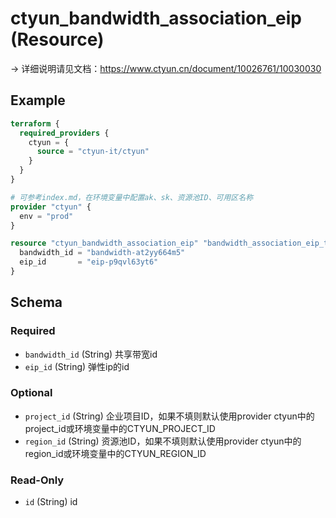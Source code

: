 # ctyun_bandwidth_association_eip (Resource)
-> 详细说明请见文档：https://www.ctyun.cn/document/10026761/10030030



## Example

```terraform
terraform {
  required_providers {
    ctyun = {
      source = "ctyun-it/ctyun"
    }
  }
}

# 可参考index.md，在环境变量中配置ak、sk、资源池ID、可用区名称
provider "ctyun" {
  env = "prod"
}

resource "ctyun_bandwidth_association_eip" "bandwidth_association_eip_test" {
  bandwidth_id = "bandwidth-at2yy664m5"
  eip_id       = "eip-p9qvl63yt6"
}
```

<!-- schema generated by tfplugindocs -->
## Schema

### Required

- `bandwidth_id` (String) 共享带宽id
- `eip_id` (String) 弹性ip的id

### Optional

- `project_id` (String) 企业项目ID，如果不填则默认使用provider ctyun中的project_id或环境变量中的CTYUN_PROJECT_ID
- `region_id` (String) 资源池ID，如果不填则默认使用provider ctyun中的region_id或环境变量中的CTYUN_REGION_ID

### Read-Only

- `id` (String) id